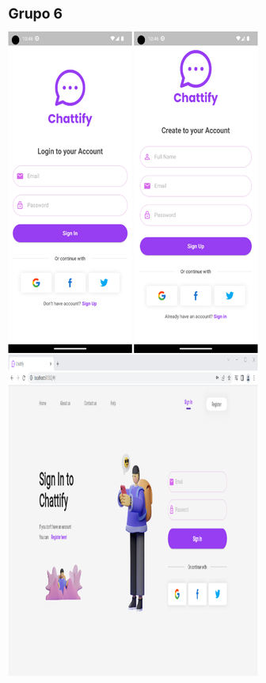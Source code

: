 # Grupo 6
<img src="https://github.com/INGESO-2023-1/grupo_6/blob/main/Screenshots/chattify_mobile_login.png" width="250" height="650">  <img src="https://github.com/INGESO-2023-1/grupo_6/blob/main/Screenshots/chattify_mobile_register.png" width="250" height="650">
<img src="https://github.com/INGESO-2023-1/grupo_6/blob/main/Screenshots/chattify_web.png" width="900" height="650">
